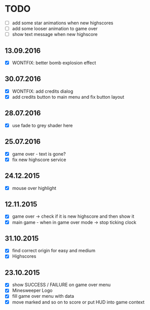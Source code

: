 # TODO
- [ ] add some star animations when new highscores
- [ ] add some looser animation to game over
- [ ] show text message when new highscore

## 13.09.2016
- [x] WONTFIX: better bomb explosion effect

## 30.07.2016
- [x] WONTFIX: add credits dialog
- [x] add credits button to main menu and fix button layout

## 28.07.2016
- [x] use fade to grey shader here

## 25.07.2016
- [x] game over - text is gone?
- [x] fix new highscore service

## 24.12.2015
- [x] mouse over highlight

## 12.11.2015
- [x] game over -> check if it is new highscore and then show it
- [x] main game - when in game over mode -> stop ticking clock

## 31.10.2015
- [x] find correct origin for easy and medium
- [x] Highscores

## 23.10.2015

- [x] show SUCCESS / FAILURE on game over menu
- [x] Minesweeper Logo
- [x] fill game over menu with data
- [x] move marked and so on to score or put HUD into game context